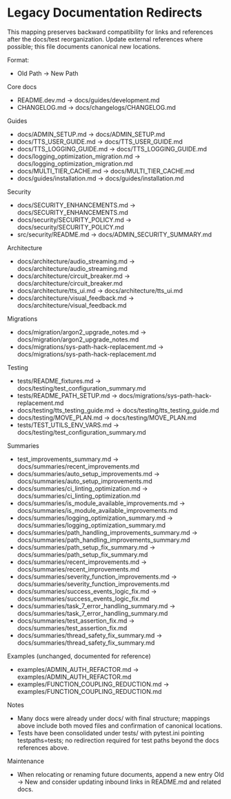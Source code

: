 # Legacy Documentation Redirects

This mapping preserves backward compatibility for links and references after the docs/test reorganization. Update external references where possible; this file documents canonical new locations.

Format:
- Old Path -> New Path

Core docs
- README.dev.md -> docs/guides/development.md
- CHANGELOG.md -> docs/changelogs/CHANGELOG.md

Guides
- docs/ADMIN_SETUP.md -> docs/ADMIN_SETUP.md
- docs/TTS_USER_GUIDE.md -> docs/TTS_USER_GUIDE.md
- docs/TTS_LOGGING_GUIDE.md -> docs/TTS_LOGGING_GUIDE.md
- docs/logging_optimization_migration.md -> docs/logging_optimization_migration.md
- docs/MULTI_TIER_CACHE.md -> docs/MULTI_TIER_CACHE.md
- docs/guides/installation.md -> docs/guides/installation.md

Security
- docs/SECURITY_ENHANCEMENTS.md -> docs/SECURITY_ENHANCEMENTS.md
- docs/security/SECURITY_POLICY.md -> docs/security/SECURITY_POLICY.md
- src/security/README.md -> docs/ADMIN_SECURITY_SUMMARY.md

Architecture
- docs/architecture/audio_streaming.md -> docs/architecture/audio_streaming.md
- docs/architecture/circuit_breaker.md -> docs/architecture/circuit_breaker.md
- docs/architecture/tts_ui.md -> docs/architecture/tts_ui.md
- docs/architecture/visual_feedback.md -> docs/architecture/visual_feedback.md

Migrations
- docs/migration/argon2_upgrade_notes.md -> docs/migration/argon2_upgrade_notes.md
- docs/migrations/sys-path-hack-replacement.md -> docs/migrations/sys-path-hack-replacement.md

Testing
- tests/README_fixtures.md -> docs/testing/test_configuration_summary.md
- tests/README_PATH_SETUP.md -> docs/migrations/sys-path-hack-replacement.md
- docs/testing/tts_testing_guide.md -> docs/testing/tts_testing_guide.md
- docs/testing/MOVE_PLAN.md -> docs/testing/MOVE_PLAN.md
- tests/TEST_UTILS_ENV_VARS.md -> docs/testing/test_configuration_summary.md

Summaries
- test_improvements_summary.md -> docs/summaries/recent_improvements.md
- docs/summaries/auto_setup_improvements.md -> docs/summaries/auto_setup_improvements.md
- docs/summaries/ci_linting_optimization.md -> docs/summaries/ci_linting_optimization.md
- docs/summaries/is_module_available_improvements.md -> docs/summaries/is_module_available_improvements.md
- docs/summaries/logging_optimization_summary.md -> docs/summaries/logging_optimization_summary.md
- docs/summaries/path_handling_improvements_summary.md -> docs/summaries/path_handling_improvements_summary.md
- docs/summaries/path_setup_fix_summary.md -> docs/summaries/path_setup_fix_summary.md
- docs/summaries/recent_improvements.md -> docs/summaries/recent_improvements.md
- docs/summaries/severity_function_improvements.md -> docs/summaries/severity_function_improvements.md
- docs/summaries/success_events_logic_fix.md -> docs/summaries/success_events_logic_fix.md
- docs/summaries/task_7_error_handling_summary.md -> docs/summaries/task_7_error_handling_summary.md
- docs/summaries/test_assertion_fix.md -> docs/summaries/test_assertion_fix.md
- docs/summaries/thread_safety_fix_summary.md -> docs/summaries/thread_safety_fix_summary.md

Examples (unchanged, documented for reference)
- examples/ADMIN_AUTH_REFACTOR.md -> examples/ADMIN_AUTH_REFACTOR.md
- examples/FUNCTION_COUPLING_REDUCTION.md -> examples/FUNCTION_COUPLING_REDUCTION.md

Notes
- Many docs were already under docs/ with final structure; mappings above include both moved files and confirmation of canonical locations.
- Tests have been consolidated under tests/ with pytest.ini pointing testpaths=tests; no redirection required for test paths beyond the docs references above.

Maintenance
- When relocating or renaming future documents, append a new entry Old -> New and consider updating inbound links in README.md and related docs.